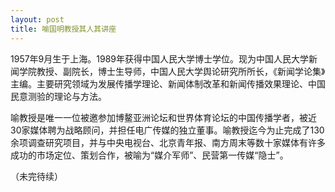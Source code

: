 ```yaml
---
layout: post
title: 喻国明教授其人其讲座
---
```


1957年9月生于上海。1989年获得中国人民大学博士学位。现为中国人民大学新闻学院教授、副院长，博士生导师，中国人民大学舆论研究所所长，《新闻学论集》主编。主要研究领域为发展传播学理论、新闻体制改革和新闻传播效果理论、中国民意测验的理论与方法。

喻教授是唯一一位被邀参加博鳌亚洲论坛和世界体育论坛的中国传播学者，被近30家媒体聘为战略顾问，并担任电广传媒的独立董事。喻教授迄今为止完成了130余项调查研究项目，并与中央电视台、北京青年报、南方周末等数十家媒体有许多成功的市场定位、策划合作，被喻为“媒介军师”、民营第一传媒“隐士”。

（未完待续） 
